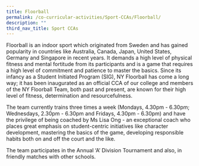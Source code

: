 ```yaml
---
title: Floorball
permalink: /co-curricular-activities/Sport-CCAs/Floorball/
description: ""
third_nav_title: Sport CCAs
---
```

Floorball is an indoor sport which originated from Sweden and has gained popularity in countries like Australia, Canada, Japan, United States, Germany and Singapore in recent years. It demands a high level of physical fitness and mental fortitude from its participants and is a game that requires a high level of commitment and patience to master the basics. Since its infancy as a Student Initiated Program (SIG), NY Floorball has come a long way; it has been inaugurated as an official CCA of our college and members of the NY Floorball Team, both past and present, are known for their high level of fitness, determination and resourcefulness.

The team currently trains three times a week (Mondays, 4.30pm - 6.30pm; Wednesdays, 2.30pm - 6.30pm and Fridays, 4.30pm - 6.30pm) and have the privilege of being coached by Ms Lisa Ong - an exceptional coach who places great emphasis on student-centric initiatives like character development, mastering the basics of the game, developing responsible habits both on and off the court and the like. 

The team participates in the Annual ‘A’ Division Tournament and also, in friendly matches with other schools.